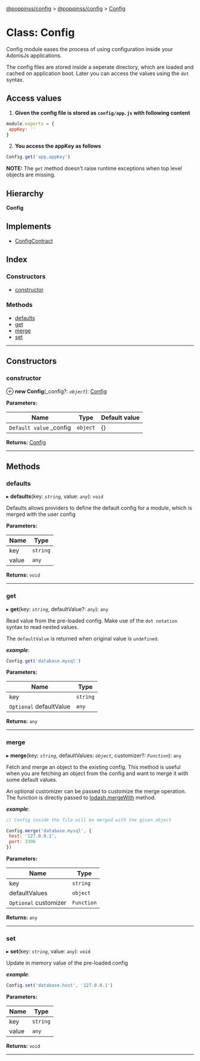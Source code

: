 [@poppinss/config](../README.md) > [@poppinss/config](../modules/_poppinss_config.md) > [Config](../classes/_poppinss_config.config.md)

# Class: Config

Config module eases the process of using configuration inside your AdonisJs applications.

The config files are stored inside a seperate directory, which are loaded and cached on application boot. Later you can access the values using the `dot` syntax.

Access values
-------------

1.  **Given the config file is stored as `config/app.js` with following content**

```js
module.exports = {
 appKey: ''
}
```

2.  **You access the appKey as follows**

```js
Config.get('app.appKey')
```

**NOTE:** The `get` method doesn't raise runtime exceptions when top level objects are missing.

## Hierarchy

**Config**

## Implements

* [ConfigContract](../interfaces/_poppinss_config.configcontract.md)

## Index

### Constructors

* [constructor](_poppinss_config.config.md#constructor)

### Methods

* [defaults](_poppinss_config.config.md#defaults)
* [get](_poppinss_config.config.md#get)
* [merge](_poppinss_config.config.md#merge)
* [set](_poppinss_config.config.md#set)

---

## Constructors

<a id="constructor"></a>

###  constructor

⊕ **new Config**(_config?: *`object`*): [Config](_poppinss_config.config.md)

**Parameters:**

| Name | Type | Default value |
| ------ | ------ | ------ |
| `Default value` _config | `object` |  {} |

**Returns:** [Config](_poppinss_config.config.md)

___

## Methods

<a id="defaults"></a>

###  defaults

▸ **defaults**(key: *`string`*, value: *`any`*): `void`

Defaults allows providers to define the default config for a module, which is merged with the user config

**Parameters:**

| Name | Type |
| ------ | ------ |
| key | `string` |
| value | `any` |

**Returns:** `void`

___
<a id="get"></a>

###  get

▸ **get**(key: *`string`*, defaultValue?: *`any`*): `any`

Read value from the pre-loaded config. Make use of the `dot notation` syntax to read nested values.

The `defaultValue` is returned when original value is `undefined`.

*__example__*:
 ```js
Config.get('database.mysql')
```

**Parameters:**

| Name | Type |
| ------ | ------ |
| key | `string` |
| `Optional` defaultValue | `any` |

**Returns:** `any`

___
<a id="merge"></a>

###  merge

▸ **merge**(key: *`string`*, defaultValues: *`object`*, customizer?: *`Function`*): `any`

Fetch and merge an object to the existing config. This method is useful when you are fetching an object from the config and want to merge it with some default values.

An optional customizer can be passed to customize the merge operation. The function is directly passed to [lodash.mergeWith](https://lodash.com/docs/4.17.10#mergeWith) method.

*__example__*:
 ```js
// Config inside the file will be merged with the given object

Config.merge('database.mysql', {
  host: '127.0.0.1',
  port: 3306
})
```

**Parameters:**

| Name | Type |
| ------ | ------ |
| key | `string` |
| defaultValues | `object` |
| `Optional` customizer | `Function` |

**Returns:** `any`

___
<a id="set"></a>

###  set

▸ **set**(key: *`string`*, value: *`any`*): `void`

Update in memory value of the pre-loaded config

*__example__*:
 ```js
Config.set('database.host', '127.0.0.1')
```

**Parameters:**

| Name | Type |
| ------ | ------ |
| key | `string` |
| value | `any` |

**Returns:** `void`

___


